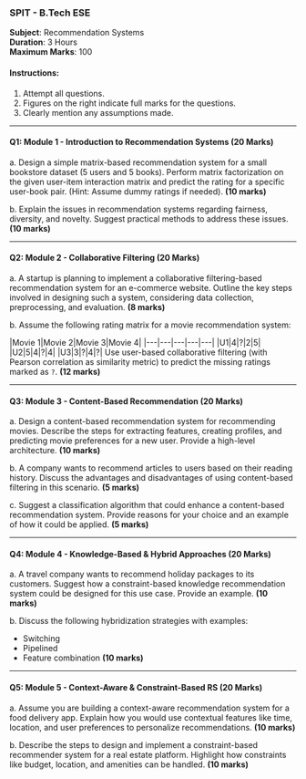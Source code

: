 ### SPIT - B.Tech ESE
**Subject**: Recommendation Systems  
**Duration**: 3 Hours  
**Maximum Marks**: 100

#### Instructions:
1. Attempt all questions.
2. Figures on the right indicate full marks for the questions.
3. Clearly mention any assumptions made.

---
#### Q1: Module 1 - Introduction to Recommendation Systems (20 Marks)
a. Design a simple matrix-based recommendation system for a small bookstore dataset (5 users and 5 books). Perform matrix factorization on the given user-item interaction matrix and predict the rating for a specific user-book pair. (Hint: Assume dummy ratings if needed). **(10 marks)**

b. Explain the issues in recommendation systems regarding fairness, diversity, and novelty. Suggest practical methods to address these issues. **(10 marks)**

---
#### Q2: Module 2 - Collaborative Filtering (20 Marks)
a. A startup is planning to implement a collaborative filtering-based recommendation system for an e-commerce website. Outline the key steps involved in designing such a system, considering data collection, preprocessing, and evaluation. **(8 marks)**

b. Assume the following rating matrix for a movie recommendation system:

|Movie 1|Movie 2|Movie 3|Movie 4|
|---|---|---|---|---|
|U1|4|?|2|5|
|U2|5|4|?|4|
|U3|3|?|4|?|
Use user-based collaborative filtering (with Pearson correlation as similarity metric) to predict the missing ratings marked as `?`. **(12 marks)**

---
#### Q3: Module 3 - Content-Based Recommendation (20 Marks)
a. Design a content-based recommendation system for recommending movies. Describe the steps for extracting features, creating profiles, and predicting movie preferences for a new user. Provide a high-level architecture. **(10 marks)**

b. A company wants to recommend articles to users based on their reading history. Discuss the advantages and disadvantages of using content-based filtering in this scenario. **(5 marks)**

c. Suggest a classification algorithm that could enhance a content-based recommendation system. Provide reasons for your choice and an example of how it could be applied. **(5 marks)**

---
#### Q4: Module 4 - Knowledge-Based & Hybrid Approaches (20 Marks)
a. A travel company wants to recommend holiday packages to its customers. Suggest how a constraint-based knowledge recommendation system could be designed for this use case. Provide an example. **(10 marks)**

b. Discuss the following hybridization strategies with examples:
- Switching
- Pipelined
- Feature combination **(10 marks)**
---
#### Q5: Module 5 - Context-Aware & Constraint-Based RS (20 Marks)
a. Assume you are building a context-aware recommendation system for a food delivery app. Explain how you would use contextual features like time, location, and user preferences to personalize recommendations. **(10 marks)**

b. Describe the steps to design and implement a constraint-based recommender system for a real estate platform. Highlight how constraints like budget, location, and amenities can be handled. **(10 marks)**
